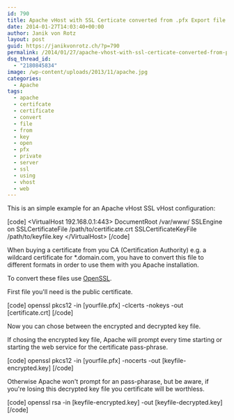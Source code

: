 ```yaml
---
id: 790
title: Apache vHost with SSL Certicate converted from .pfx Export file
date: 2014-01-27T14:03:40+00:00
author: Janik von Rotz
layout: post
guid: https://janikvonrotz.ch/?p=790
permalink: /2014/01/27/apache-vhost-with-ssl-certicate-converted-from-pfx-export-file/
dsq_thread_id:
  - "2180845834"
image: /wp-content/uploads/2013/11/apache.jpg
categories:
  - Apache
tags:
  - apache
  - certifcate
  - certificate
  - convert
  - file
  - from
  - key
  - open
  - pfx
  - private
  - server
  - ssl
  - using
  - vhost
  - web
---
```

This is an simple example for an Apache vHost SSL vHost configuration:

[code]
&lt;VirtualHost 192.168.0.1:443&gt;
DocumentRoot /var/www/
SSLEngine on
SSLCertificateFile /path/to/certificate.crt
SSLCertificateKeyFile /path/to/keyfile.key
&lt;/VirtualHost&gt;
[/code]

<!--more-->

When buying a certificate from you CA (Certification Authority) e.g. a wildcard certificate for *.domain.com, you have to convert this file to different formats in order to use them with you Apache installation.

To convert these files use <a href="https://www.openssl.org/" target="_blank">OpenSSL</a>.

First file you'll need is the public certificate.

[code]
openssl pkcs12 -in [yourfile.pfx] -clcerts -nokeys -out [certificate.crt]
[/code]

Now you can chose between the encrypted and decrypted key file.

If chosing the encrypted key file, Apache will prompt every time starting or starting the web service for the certificate pass-phrase.

[code]
openssl pkcs12 -in [yourfile.pfx] -nocerts -out [keyfile-encrypted.key]
[/code]

Otherwise Apache won't prompt for an pass-pharase, but be aware, if you're losing this decrypted key file you certificate will be worthless.

[code]
openssl rsa -in [keyfile-encrypted.key] -out [keyfile-decrypted.key]
[/code]